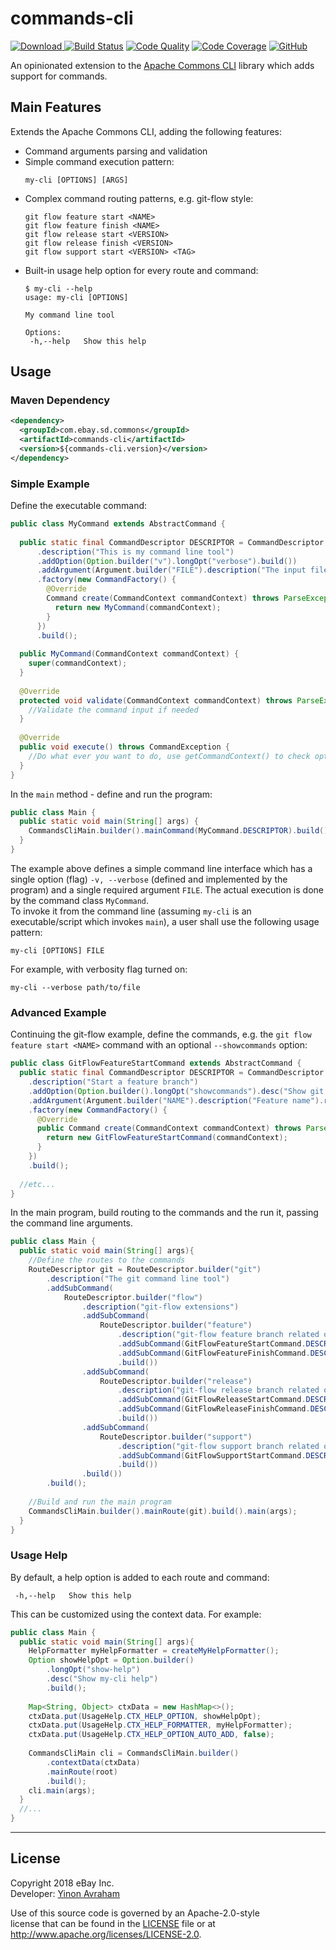 # commands-cli

[ ![Download](https://api.bintray.com/packages/ebay/maven-oss/commands-cli/images/download.svg) ](https://bintray.com/ebay/maven-oss/commands-cli/_latestVersion)
[![Build Status](https://travis-ci.org/eBay/commands-cli.svg?branch=master)](https://travis-ci.org/eBay/commands-cli)
[![Code Quality](https://api.codacy.com/project/badge/Grade/1b1f6836a8b74f56b212f53b281215ee)](https://www.codacy.com/app/eBay/commands-cli?utm_source=github.com&amp;utm_medium=referral&amp;utm_content=eBay/commands-cli&amp;utm_campaign=Badge_Grade)
[![Code Coverage](https://api.codacy.com/project/badge/Coverage/1b1f6836a8b74f56b212f53b281215ee)](https://www.codacy.com/app/eBay/commands-cli?utm_source=github.com&utm_medium=referral&utm_content=eBay/commands-cli&utm_campaign=Badge_Coverage)
[![GitHub](https://img.shields.io/github/license/ebay/commands-cli.svg)](LICENSE.txt)

An opinionated extension to the [Apache Commons CLI](https://commons.apache.org/proper/commons-cli/) library which adds support for commands.

## Main Features

Extends the Apache Commons CLI, adding the following features:

* Command arguments parsing and validation
* Simple command execution pattern:
  ```
  my-cli [OPTIONS] [ARGS]
  ```
* Complex command routing patterns, e.g. git-flow style:
  ```
  git flow feature start <NAME>
  git flow feature finish <NAME> 
  git flow release start <VERSION>
  git flow release finish <VERSION>
  git flow support start <VERSION> <TAG>
  ```  
* Built-in usage help option for every route and command:
  ```
  $ my-cli --help
  usage: my-cli [OPTIONS]

  My command line tool

  Options:
   -h,--help   Show this help
  ```

## Usage

### Maven Dependency

```xml
<dependency>
  <groupId>com.ebay.sd.commons</groupId>
  <artifactId>commands-cli</artifactId>
  <version>${commands-cli.version}</version>
</dependency>
```

### Simple Example

Define the executable command:

```java
public class MyCommand extends AbstractCommand {
  
  public static final CommandDescriptor DESCRIPTOR = CommandDescriptor.builder("my-cli")
      .description("This is my command line tool")
      .addOption(Option.builder("v").longOpt("verbose").build())
      .addArgument(Argument.builder("FILE").description("The input file").required().build())
      .factory(new CommandFactory() {
        @Override
        Command create(CommandContext commandContext) throws ParseException {
          return new MyCommand(commandContext);
        }
      })
      .build();
  
  public MyCommand(CommandContext commandContext) {
    super(commandContext);
  }
  
  @Override
  protected void validate(CommandContext commandContext) throws ParseException {
    //Validate the command input if needed
  }
  
  @Override
  public void execute() throws CommandException {
    //Do what ever you want to do, use getCommandContext() to check options, get arguments, etc.
  }
}
```

In the `main` method - define and run the program:

```java
public class Main {
  public static void main(String[] args) {
    CommandsCliMain.builder().mainCommand(MyCommand.DESCRIPTOR).build().main(args);
  }
}
```

The example above defines a simple command line interface which has a single option (flag) `-v, --verbose` 
(defined and implemented by the program) and a single required argument `FILE`. 
The actual execution is done by the command class `MyCommand`.  
To invoke it from the command line (assuming `my-cli` is an executable/script which invokes `main`), 
a user shall use the following usage pattern:
```
my-cli [OPTIONS] FILE
```
For example, with verbosity flag turned on: 
```
my-cli --verbose path/to/file
```

### Advanced Example

Continuing the git-flow example, define the commands, e.g. the `git flow feature start <NAME>` command 
with an optional `--showcommands` option: 

```java
public class GitFlowFeatureStartCommand extends AbstractCommand {
  public static final CommandDescriptor DESCRIPTOR = CommandDescriptor.builder("start")
    .description("Start a feature branch")
    .addOption(Option.builder().longOpt("showcommands").desc("Show git commands while executing them").required(false).build())
    .addArgument(Argument.builder("NAME").description("Feature name").required().build())
    .factory(new CommandFactory() {
      @Override
      public Command create(CommandContext commandContext) throws ParseException {
        return new GitFlowFeatureStartCommand(commandContext);
      }
    })
    .build();
  
  //etc...
}
```

In the main program, build routing to the commands and the run it, passing the command line arguments.

```java
public class Main {
  public static void main(String[] args){
    //Define the routes to the commands
    RouteDescriptor git = RouteDescriptor.builder("git")
        .description("The git command line tool")
        .addSubCommand(
            RouteDescriptor.builder("flow")
                .description("git-flow extensions")
                .addSubCommand(
                    RouteDescriptor.builder("feature")
                        .description("git-flow feature branch related operations")
                        .addSubCommand(GitFlowFeatureStartCommand.DESCRIPTOR)
                        .addSubCommand(GitFlowFeatureFinishCommand.DESCRIPTOR)
                        .build())
                .addSubCommand(
                    RouteDescriptor.builder("release")
                        .description("git-flow release branch related operations")
                        .addSubCommand(GitFlowReleaseStartCommand.DESCRIPTOR)
                        .addSubCommand(GitFlowReleaseFinishCommand.DESCRIPTOR)
                        .build())
                .addSubCommand(
                    RouteDescriptor.builder("support")
                        .description("git-flow support branch related operations")
                        .addSubCommand(GitFlowSupportStartCommand.DESCRIPTOR)
                        .build())
                .build())
        .build();
    
    //Build and run the main program
    CommandsCliMain.builder().mainRoute(git).build().main(args);
  }
}
```

### Usage Help

By default, a help option is added to each route and command:
```
 -h,--help   Show this help
```

This can be customized using the context data. For example:
```java
public class Main {
  public static void main(String[] args){
    HelpFormatter myHelpFormatter = createMyHelpFormatter();
    Option showHelpOpt = Option.builder()
        .longOpt("show-help")
        .desc("Show my-cli help")
        .build();
    
    Map<String, Object> ctxData = new HashMap<>();
    ctxData.put(UsageHelp.CTX_HELP_OPTION, showHelpOpt);
    ctxData.put(UsageHelp.CTX_HELP_FORMATTER, myHelpFormatter); 
    ctxData.put(UsageHelp.CTX_HELP_OPTION_AUTO_ADD, false);
    
    CommandsCliMain cli = CommandsCliMain.builder()
        .contextData(ctxData)
        .mainRoute(root)
        .build();
    cli.main(args); 
  }
  //...
}
```

  
----
  
## License  

Copyright 2018 eBay Inc.  
Developer: [Yinon Avraham](https://github.com/yinonavraham)

Use of this source code is governed by an Apache-2.0-style  
license that can be found in the [LICENSE](LICENSE.txt) file or at  
http://www.apache.org/licenses/LICENSE-2.0.
